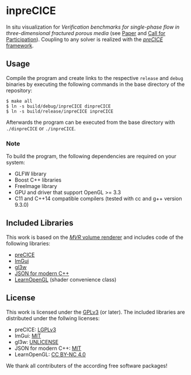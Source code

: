 # inpreCICE

In situ visualization for *Verification benchmarks for single-phase flow in three-dimensional fractured porous media*
(see [Paper](https://arxiv.org/pdf/2002.07005.pdf) and
[Call for Participation](https://arxiv.org/pdf/1809.06926.pdf)).
Coupling to any solver is realized with the [*preCICE* framework]().

## Usage

Compile the program and create links to the respective `release` and `debug` binaries by executing the following commands in the base directory of the repository:

    $ make all
    $ ln -s build/debug/inpreCICE dinpreCICE
    $ ln -s build/release/inpreCICE inpreCICE

Afterwards the program can be executed from the base directory with `./dinpreCICE` or `./inpreCICE`.

### Note

To build the program, the following dependencies are required on your system:

- GLFW library
- Boost C++ libraries
- FreeImage library
- GPU and driver that support OpenGL >= 3.3
- C11 and C++14 compatible compilers (tested with cc and g++ version 9.3.0)

## Included Libraries

This work is based on the [*MVR* volume renderer](https://github.com/SteScheller/my_volume_renderer) and includes code of the following libraries:

- [preCICE](https://www.precice.org/)
- [ImGui](https://github.com/ocornut/imgui)
- [gl3w](https://github.com/skaslev/gl3w)
- [JSON for modern C++](https://github.com/nlohmann/json)
- [LearnOpenGL](https://github.com/JoeyDeVries/LearnOpenGL) (shader convenience class)

## License

This work is licensed under the [GPLv3](./LICENSE) (or later).
The included libraries are distributed under the follwing licenses:

- preCICE: [LGPLv3](./LICENSE_LGPLv3)
- ImGui: [MIT](./LICENSE_MIT)
- gl3w: [UNLICENSE](./LICENSE_UNLICENSE)
- JSON for modern C++: [MIT](./LICENSE_MIT)
- LearnOpenGL: [CC BY-NC 4.0](./LICENSE_CC_BY-NC_4)

We thank all contributers of the according free software packages!

